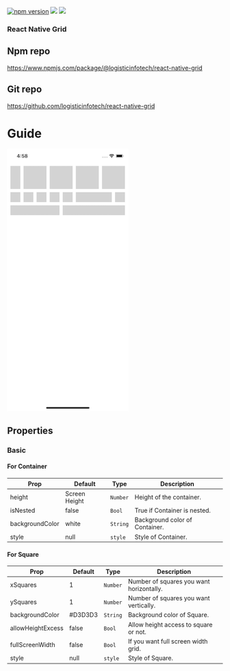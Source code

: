 <p align="left">
    <a href="https://www.npmjs.com/package/@logisticinfotech/react-native-grid"><img alt="npm version" src="https://img.shields.io/badge/npm-v1.0.0-green.svg"></a>
    <a href="https://www.npmjs.com/package/@logisticinfotech/react-native-grid"><img src="https://img.shields.io/badge/downloads-%3E1K-yellow.svg"></a>
    <a href="https://www.npmjs.com/package/@logisticinfotech/react-native-grid"<><img src="https://img.shields.io/badge/license-MIT-orange.svg"></a>
</p>

### React Native Grid

## Npm repo
https://www.npmjs.com/package/@logisticinfotech/react-native-grid

## Git repo
https://github.com/logisticinfotech/react-native-grid

# Guide

<!-- # Installation and Usage
Please check this blog for installation and usage [this link]() -->

![](RNGrid.png)

## Properties

### Basic

#### For Container

| Prop | Default | Type | Description |
| ------ | -------- | ----- | ------------- |
| height | Screen Height | `Number` | Height of the container. |
| isNested | false | `Bool` | True if Container is nested. |
| backgroundColor | white | `String` | Background color of Container. |
| style | null | `style` | Style of Container. |

#### For Square

| Prop | Default | Type | Description |
| ------ | -------- | ----- | ------------- |
| xSquares | 1 | `Number` | Number of squares you want horizontally.  |
| ySquares | 1 | `Number` | Number of squares you want vertically. |
| backgroundColor | #D3D3D3 | `String` | Background color of Square. |
| allowHeightExcess | false | `Bool` | Allow height access to square or not. |
| fullScreenWidth | false | `Bool` | If you want full screen width grid. |
| style | null | `style` | Style of Square. |
